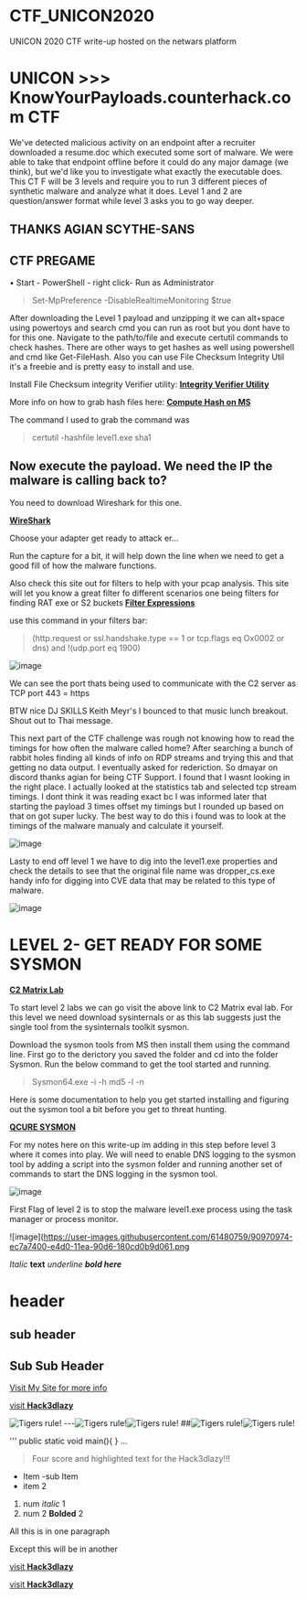 # CTF_UNICON2020
UNICON 2020 CTF write-up hosted on the netwars  platform




# UNICON >>> KnowYourPayloads.counterhack.com CTF 
We've detected malicious activity on an endpoint after a recruiter downloaded a 
resume.doc which executed some sort of malware. We were able to take that 
endpoint offline before it could do any major damage (we think), but we'd like you 
to investigate what exactly the executable does. This CT F will be 3 levels and 
require you to run 3 different pieces of synthetic malware and analyze what it 
does. Level 1 and 2 are question/answer format while level 3 asks you to go way 
deeper. 

## THANKS AGIAN SCYTHE-SANS 
## CTF PREGAME 

• Start - PowerShell - right click- Run as Administrator
>Set-MpPreference -DisableRealtimeMonitoring $true

After downloading the Level 1 payload and unzipping it we can alt+space using powertoys and search cmd you can run as root but you dont have to for this one. Navigate to the path/to/file and execute certutil commands to check hashes. There are other ways to get hashes as well using powershell and cmd like Get-FileHash. Also you can use File Checksum Integrity Util it's a freebie and is pretty easy to install and use. 

Install File Checksum integrity Verifier utility:
[**Integrity Verifier Utility**](https://www.microsoft.com/en-us/download/details.aspx?id=11533)

More info on how to grab hash files here:
[**Compute Hash on MS**](https://support.microsoft.com/en-gb/help/889768/how-to-compute-the-md5-or-sha-1-cryptographic-hash-values-for-a-file)

The command I used to grab the command was 
>certutil -hashfile level1.exe sha1

## Now execute the payload. We need the IP the malware is calling back to?

You need to download Wireshark for this one.

[**WireShark**](https://www.wireshark.org/)

Choose your adapter get ready to attack er...

Run the capture for a bit, it will help down the line when we need to get a good fill of how the malware functions.

Also check this site out for filters to help with your pcap analysis. This site will let you know a great filter fo different scenarios one being filters for finding RAT exe or S2 buckets
[**Filter Expressions**](https://unit42.paloaltonetworks.com/using-wireshark-display-filter-expressions/)

use this command in your filters bar:
>(http.request or ssl.handshake.type == 1 or tcp.flags eq Ox0002 or dns) and !(udp.port eq 1900)

![image](https://user-images.githubusercontent.com/61480759/90970361-9a822000-e4c9-11ea-8fe8-1051df19931c.png)

We can see the port thats being used to communicate with the C2 server as TCP port 443 = https

BTW nice DJ SKILLS Keith Meyr's I bounced to that music lunch breakout. Shout out to Thai message.

This next part of the CTF challenge was rough not knowing how to read the timings for how often the malware called home? After searching a bunch of rabbit holes finding all kinds of info on RDP streams and trying this and that getting no data output. I eventually asked for rederiction. So dmayar on discord thanks agian for being CTF Support. I found that I wasnt looking in the right place. I actually looked at the statistics tab and selected tcp stream timings. I dont think it was reading exact bc I was informed later that starting the payload 3 times offset my timings but I rounded up based on that on got super lucky. The best way to do this i found was to look at the timings of the malware manualy and calculate it yourself.

![image](https://user-images.githubusercontent.com/61480759/90970768-7d038500-e4ce-11ea-9224-9b6f890b7ffc.png)

Lasty to end off level 1 we have to dig into the level1.exe properties and check the details to see that the original file name was dropper_cs.exe handy info for digging into CVE data that may be related to this type of malware. 

![image](https://user-images.githubusercontent.com/61480759/90970842-5bef6400-e4cf-11ea-9330-bf6c46e351e6.png)

# LEVEL 2- GET READY FOR SOME SYSMON

[**C2 Matrix Lab**](https://howto.thec2matrix.com/lab-infrastructure/c2-matrix-eval-lab)

To start level 2 labs we can go visit the above link to C2 Matrix eval lab. For this level we need download sysinternals or as this lab suggests just the single tool from the sysinternals toolkit sysmon. 

Download the sysmon tools from MS then install them using the command line. First go to the derictory you saved the folder and cd into the folder Sysmon. Run the below command to get the tool started and running. 
>Sysmon64.exe -i -h md5 -l -n

Here is some documentation to help you get started installing and figuring out the sysmon tool a bit before you get to threat hunting. 

[**QCURE SYSMON**](https://cqureacademy.com/blog/server-monitoring/sysmon)

For my notes here on this write-up im adding in this step before level 3 where it comes into play. We will need to enable DNS logging to the sysmon tool by adding a script into the sysmon folder and running another set of commands to start the DNS logging in the sysmon tool.

![image](https://user-images.githubusercontent.com/61480759/90971061-9e19a500-e4d1-11ea-9523-ab5315e307a4.png)

First Flag of level 2 is to stop the malware level1.exe process using the task manager or process monitor.

![image](https://user-images.githubusercontent.com/61480759/90970974-ec7a7400-e4d0-11ea-90d6-180cd0b9d061.png



















_Italic_
**text**
_underline **bold here**_

# header

## sub header

## Sub Sub Header

[Visit My Site for more info](http://hack3dlazy.com)

[visit **Hack3dlazy**](http://hack3dlazy.com)

![Tigers rule!](<URLfor pic>)
---![Tigers rule!](https://upload.wikimedia.org/wikipedia/commons/5/56/Tiger.50.jpg)![Tigers rule!](https://upload.wikimedia.org/wikipedia/commons/5/56/Tiger.50.jpg)
##![Tigers rule!](https://upload.wikimedia.org/wikipedia/commons/5/56/Tiger.50.jpg)![Tigers rule!](https://upload.wikimedia.org/wikipedia/commons/5/56/Tiger.50.jpg)


'''
public static void main(){
}
...

> Four score and highlighted text for the Hack3dlazy!!!

- Item 
  -sub Item
- item 2

1. num _italic_ 1
2. num 2 **Bolded** 2

All this is in one paragraph

Except this will be in another


[visit **Hack3dlazy**](http://hack3dlazy.com)


[visit **Hack3dlazy**](http://hack3dlazy.com)
